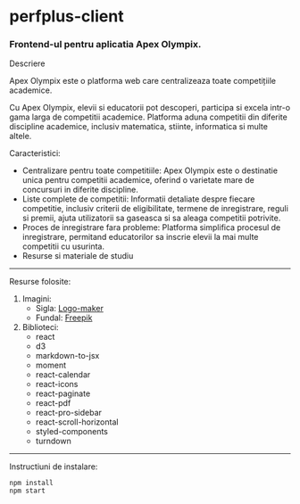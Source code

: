 # perfplus-client

### Frontend-ul pentru aplicatia Apex Olympix.

Descriere

Apex Olympix este o platforma web care centralizeaza toate competițiile academice.

Cu Apex Olympix, elevii si educatorii pot descoperi, participa si excela intr-o gama larga de competitii academice. Platforma aduna competitii din diferite discipline academice, inclusiv matematica, stiinte, informatica si multe altele.

Caracteristici:
- Centralizare pentru toate competitiile: Apex Olympix este o destinatie unica pentru competitii academice, oferind o varietate mare de concursuri in diferite discipline.
- Liste complete de competitii: Informatii detaliate despre fiecare competitie, inclusiv criterii de eligibilitate, termene de inregistrare, reguli si premii, ajuta utilizatorii sa gaseasca si sa aleaga competitii potrivite.
- Proces de inregistrare fara probleme: Platforma simplifica procesul de inregistrare, permitand educatorilor sa inscrie elevii la mai multe competitii cu usurinta.
- Resurse si materiale de studiu
 
-----------

Resurse folosite:
1. Imagini:
    - Sigla: [Logo-maker](https://logo-maker.freelogodesign.org)
    - Fundal: [Freepik](https://www.freepik.com/free-photo/blackboard-with-calculations-frame_2483500.htm#query=blackboard&position=49&from_view=keyword&track=sph")
2. Biblioteci:
    - react
    - d3
    - markdown-to-jsx
    - moment
    - react-calendar
    - react-icons
    - react-paginate
    - react-pdf
    - react-pro-sidebar
    - react-scroll-horizontal
    - styled-components
    - turndown

---------

Instructiuni de instalare:
```
npm install
npm start
```
